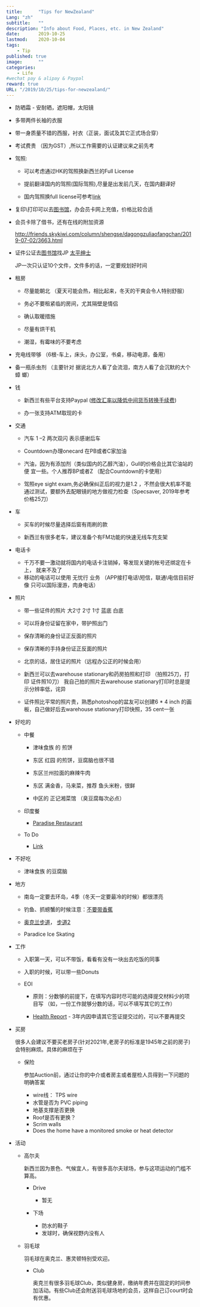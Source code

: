 ```yaml
---
title:      "Tips for NewZealand"
Lang: "zh"
subtitle:   ""
description: "Info about Food, Places, etc. in New Zealand"
date:       2019-10-25
lastmod:	2020-10-04
tags:
    - Tip
published: true
image:      ""
categories:
    - Life
#wechat pay & alipay & Paypal
reward: true
URL: "/2019/10/25/tips-for-newzealand/"
---
```

- 防晒霜 - 安耐晒，遮阳帽，太阳镜
- 多带两件长袖的衣服
- 带一身质量不错的西服，衬衣（正装，面试及其它正式场合穿）
- 考试费贵 （因为GST）,所以工作需要的认证建议来之前先考

- 驾照:

	* 可以考虑通过HK的驾照换新西兰的Full License

	* 提前翻译国内的驾照(国际驾照),尽量是出发前几天，在国内翻译好

	* 国内驾照换full license可参考[link](https://www.chinesenzherald.co.nz/news/education/laowang-20190118/)

- 复印\打印可以去[图书馆](https://www.aucklandlibraries.govt.nz/Pages/locations-and-hours.aspx)，办会员卡网上充值，价格比较合适

- 会员卡除了借书，还有在线的附加资源

	http://friends.skykiwi.com/column/shengse/dagongzuliaofangchan/2019-07-02/3663.html

- 证件公证去[图书馆](https://www.aucklandlibraries.govt.nz/Pages/locations-and-hours.aspx)找JP [太平绅士](http://justiceofthepeace.org.nz/Find+a+JP.html)

	JP一次只认证10个文件，文件多的话，一定要规划好时间

- 租房

	* 尽量能朝北 （夏天可能会热，相比起来，冬天的干爽会令人特别舒服）

	* 务必不要租紧临的房间，尤其隔壁是情侣

	* 确认取暖措施

	* 尽量有烘干机

	* 潮湿，有霉味的不要考虑

- 充电线带够 （6根-车上，床头，办公室，书桌，移动电源，备用）

- 备一瓶杀虫剂 （主要针对 据说北方人看了会流泪，南方人看了会沉默的大个 蟑
螂）

- 钱

	* 新西兰有些平台支持Paypal ([修改汇率以降低中间货币转换手续费](https://blog.liyuans.com/archives/paypal-change-exchange-rate.html))

	* 办一张支持ATM取现的卡


- 交通

	* 汽车 1 –2 两次双闪 表示感谢后车

	* Countdown办理onecard 在PB或者C家加油

	* 汽油，因为有添加剂（类似国内的乙醇汽油），Gull的价格会比其它油站的便
    宜一些。个人推荐BP或者Z （配合Countdown的卡使用）
	* 驾照eye sight exam,务必确保纠正后的视力是1.2 ，不然会很大机率不能
    通过测试，要额外去配眼镜的地方做视力检查（Specsaver, 2019年参考价格25刀）

- 车

	* 买车的时候尽量选择后窗有雨刷的款

	*   新西兰有很多老车，建议准备个有FM功能的快速无线车充支架

- 电话卡

	* 千万不要一激动就将国内的电话卡注销掉，等发现关键的帐号还绑定在卡上，
    就来不及了
	* 移动的电话可以使用 无忧行 业务 （APP接打电话\短信，联通\电信目前好像
    只可以国际漫游，肉身电话）

- 照片

	* 带一些证件的照片 大2寸 2寸 1寸 蓝底 白底

	* 可以将身份证留在家中，带护照出门

	* 保存清晰的身份证正反面的照片

	* 保存清晰的手持身份证正反面的照片

	* 北京的话，居住证的照片（远程办公正的时候会用）

	* 新西兰可以去warehouse stationary和药房拍照和打印 （拍照25刀，打印
    证件照10刀）
		我自己拍的照片去warehouse stationary打印时总是提示分辨率低，诧异
	* 证件照比平常的照片贵，熟悉photoshop的盆友可以创建6 * 4 inch 的画
    板，自己做好后去warehouse stationary打印快照，35 cent一张

- 好吃的

	- 中餐

        * 津味食族 的 煎饼

        * 东区 红园 的煎饼，豆腐脑也很不错

        * 东区兰州拉面的麻辣牛肉

        * 东区 满金香，马来菜，推荐 鱼头米粉，很鲜

        * 中区的  正记湘菜馆 （臭豆腐每次必点）

	- 印度餐

	    * [Paradise Restaurant](https://goo.gl/maps/dSeEkdEqrJMUCT5UA)

	- To Do

	    * [Link](http://bbs.skykiwi.com/forum.php?mod=viewthread&tid=3775224&extra=page%3D1)

- 不好吃

	* 津味食族 的豆腐脑

- 地方

	* 南岛一定要去环岛，4季（冬天一定要最冷的时候）都很漂亮

	* 钓鱼、抓螃蟹的时候注意：[不要带香蕉](https://www.zhihu.com/question/29757000/answer/106426403)

	* [奥克兰步道](https://nz.hougarden.com/news/article-20190527152536-0bed)， [步道2](https://www.aucklandcouncil.govt.nz/parks-recreation/get-outdoors/find-a-walk/Pages/default.aspx#map)

	* Paradice Ice Skating

- 工作

	* 入职第一天，可以不带饭，看看有没有一块出去吃饭的同事

	* 入职的时候，可以带一些Donuts

	* EOI

	    * 原则：分数够的前提下，在填写内容时尽可能的选择提交材料少的项目写
    （如，一份工作就够分数的话，可以不填写其它的工作）

	    * [Health Report](https://www.immigration.govt.nz/new-zealand-visas/apply-for-a-visa/tools-and-information/medical-info/when-you-need-an-x-ray-or-medical-examination) - 3年内因申请其它签证提交过的，可以不要再提交

- 买房
  
  	很多人会建议不要买老房子(针对2021年,老房子的标准是1945年之前的房子)会特别麻烦。具体的麻烦在于

    - 保险

		参加Auction前，通过让你的中介或者房主或者屋检人员得到一下问题的明确答案

		* wire线： TPS wire
        * 水管是否为 PVC piping
        * 地基支撑是否更换
        * Roof是否有更换？
        * Scrim walls
        * Does the home have a monitored smoke or heat detector

- 活动

	* 高尔夫

		新西兰因为景色、气候宜人，有很多高尔夫球场，参与这项运动的门槛不算高。

		- Drive

			* 暂无

		- 下场

			* 防水的鞋子
			* 发球时，确保视野内没有人

	* 羽毛球
  
		羽毛球在奥克兰、惠灵顿特别受欢迎。

		- Club

			奥克兰有很多羽毛球Club，类似健身房，缴纳年费并在固定的时间参加活动。有些Club还会附送羽毛球场地的会员，这样自己订court时会有优惠。
